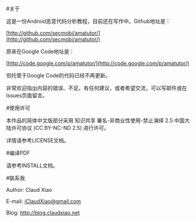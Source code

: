 #关于

这是一份Android恶意代码分析教程，目前还在写作中。Github地址是：

[http://github.com/secmobi/amatutor/](http://github.com/secmobi/amatutor/)

原来在Google Code地址是：

[http://code.google.com/p/amatutor/](http://code.google.com/p/amatutor/)

但托管于Google Code的代码已经不再更新。

非常欢迎指出内容的错误、不足。有任何建议，或者希望交流，可以写邮件或在Issues页面留言。

#使用许可

本作品的简体中文版部分采用 知识共享 署名-非商业性使用-禁止演绎 2.5 中国大陆许可协议 (CC BY-NC-ND 2.5) 进行许可。

详情请参考LICENSE文档。

#编译PDF

请参考INSTALL文档。

#联系我

Author: Claud Xiao

E-mail: iClaudXiao@gmail.com

Blog: http://blog.claudxiao.net
